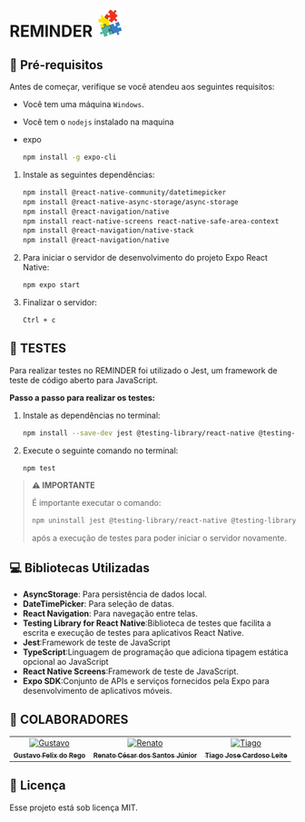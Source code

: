 # REMINDER ![alt text](assets/favicon.png)

## 🚀 **Pré-requisitos**

 Antes de começar, verifique se você atendeu aos seguintes requisitos:
- Você tem uma máquina `Windows`.
 - Você tem o `nodejs` instalado na maquina
 - expo 

    ```bash
    npm install -g expo-cli
    ````

1. Instale as seguintes dependências:

    ```bash
    npm install @react-native-community/datetimepicker
    npm install @react-native-async-storage/async-storage
    npm install @react-navigation/native
    npm install react-native-screens react-native-safe-area-context
    npm install @react-navigation/native-stack
    npm install @react-navigation/native
    ```

2. Para iniciar o servidor de desenvolvimento do projeto Expo React Native:

    ```bash
    npm expo start
    ```

3. Finalizar o servidor:

    ```bash
    Ctrl + c
    ```

## 🧪 **TESTES**
Para realizar testes no REMINDER foi utilizado o Jest, um framework de teste de código aberto para JavaScript.

**Passo a passo para realizar os testes:**

1. Instale as dependências no terminal:

    ```bash
    npm install --save-dev jest @testing-library/react-native @testing-library/jest-native --legacy-peer-deps
    ```

2. Execute o seguinte comando no terminal:

    ```bash
    npm test
    ```

> **⚠️ IMPORTANTE**
> 
> É importante executar o comando:
> 
> ```bash
> npm uninstall jest @testing-library/react-native @testing-library/jest-native @types/jest react-test-renderer
> ```
> 
> após a execução de testes para poder iniciar o servidor novamente.

## 💻 **Bibliotecas Utilizadas**
- **AsyncStorage**: Para persistência de dados local.
- **DateTimePicker**: Para seleção de datas.
- **React Navigation**: Para navegação entre telas.
- **Testing Library for React Native**:Biblioteca de testes que facilita a escrita e execução de testes para aplicativos React Native.
- **Jest**:Framework de teste de JavaScript
- **TypeScript**:Linguagem de programação que adiciona tipagem estática opcional ao JavaScript
- **React Native Screens**:Framework de teste de JavaScript.
- **Expo SDK**:Conjunto de APIs e serviços fornecidos pela Expo para desenvolvimento de aplicativos móveis.


## 🤝 **COLABORADORES**
<table>
  <tr>
    <td align="center">
      <a href="#" title="defina o titulo do link">
        <img src="" width="100px;" alt="Gustavo"/><br>
        <sub>
          <b>Gustavo Felix do Rego</b>
        </sub>
      </a>
    </td>
    <td align="center">
      <a href="#" title="defina o titulo do link">
        <img src="" width="100px;" alt="Renato"/><br>
        <sub>
          <b>Renato César dos Santos Júnior</b>
        </sub>
      </a>
    </td>
    <td align="center">
      <a href="#" title="defina o titulo do link">
        <img src="" width="100px;" alt="Tiago"/><br>
        <sub>
          <b>Tiago Jose Cardoso Leite</b>
        </sub>
      </a>
    </td>
  </tr>
</table>

## 📝 **Licença**
Esse projeto está sob licença MIT.
